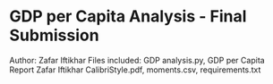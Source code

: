 # GDP per Capita Analysis - Final Submission
Author: Zafar Iftikhar
Files included: GDP analysis.py, GDP per Capita Report Zafar Iftikhar CalibriStyle.pdf, moments.csv, requirements.txt
